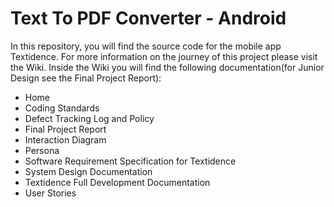# Text To PDF Converter - Android 
In this repository, you will find the source code for the mobile app Textidence. For more information on the journey of this project please visit the Wiki.
Inside the Wiki you will find the following documentation(for Junior Design see the Final Project Report):

- Home
- Coding Standards
- Defect Tracking Log and Policy
- Final Project Report
- Interaction Diagram
- Persona
- Software Requirement Specification for Textidence
- System Design Documentation
- Textidence Full Development Documentation
- User Stories

